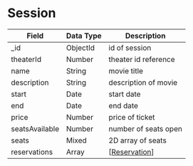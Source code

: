 # Session
  
Field | Data Type | Description
--------- | ----------- | -----------
_id | ObjectId | id of session
theaterId | Number | theater id reference
name | String | movie title
description | String | description of movie
start | Date | start date
end | Date | end date
price | Number | price of ticket
seatsAvailable | Number | number of seats open
seats | Mixed | 2D array of seats
reservations | Array | [[Reservation]]
  
[Reservation]: /API%20Documentation/Reservation/reservation.md
